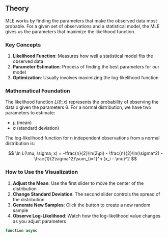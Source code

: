 ## Theory

MLE works by finding the parameters that make the observed data most probable.
For a given set of observations and a statistical model, the MLE gives us the
parameters that maximize the likelihood function.

### Key Concepts

1. **Likelihood Function**: Measures how well a statistical model fits the observed data
2. **Parameter Estimation**: Process of finding the best parameters for our model
3. **Optimization**: Usually involves maximizing the log-likelihood function

### Mathematical Foundation

The likelihood function $L(\theta; x)$ represents the probability of observing the data x given the parameters θ. For a normal distribution, we have two parameters to estimate:

- μ (mean)
- σ (standard deviation)

The log-likelihood function for n independent observations from a normal distribution is:

$$
\ln L(\mu, \sigma; x) = -\frac{n}{2}\ln(2\pi) - \frac{n}{2}\ln(\sigma^2) - \frac{1}{2\sigma^2}\sum_{i=1}^n (x_i - \mu)^2
$$

### How to Use the Visualization

1. **Adjust the Mean**: Use the first slider to move the center of the distribution
2. **Change Standard Deviation**: The second slider controls the spread of the distribution
3. **Generate New Samples**: Click the button to create a new random sample
4. **Observe Log-Likelihood**: Watch how the log-likelihood value changes as you adjust parameters

```javascript
function async
```